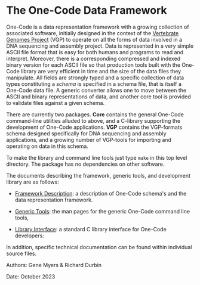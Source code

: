 # The One-Code Data Framework

One-Code is a data representation framework with a growing collection of associated software,
initially designed in the context of the
[Vertebrate Genomes Project](http://vertebrategenomesproject.org) (VGP) to operate on all the forms of 
data involved in a DNA sequencing and assembly project.   Data is represented in a very simple ASCII file format that is easy for both humans and
programs to read and interpret.  Moreover, there is a corresponding compressed and indexed binary
version for each ASCII file so that production tools built with the One-Code library are very efficient in time and the
size of the data files they manipulate.  All fields are strongly typed and a specific collection of data types constituting a *schema* is
specified in a schema file, that is itself a One-Code data file.  A generic converter allows one to move between the ASCII and
binary representations of data, and another core tool is provided to validate files against a 
given schema.

There are currently two packages.  **Core** contains the general One-Code command-line utilities
alluded to above, and a C-library supporting the development of One-Code applications.
**VGP** contains the VGP-formats schema designed specifically for DNA sequencing and assembly applications, and a growing number of VGP-tools for importing and operating on data in this schema.

To make the library and command line tools just type ```make``` in this top
level directory.  The package has no dependencies on other software.

The documents describing the framework, generic tools, and development library are as follows:

- [Framework Description](https://github.com/VGP/vgp-tools/blob/master/Core/Format-description.md): a description of One-Code schema's and the data representation framework.

- [Generic Tools](https://github.com/VGP/vgp-tools/blob/master/Core/Generic-tools.md): the man pages for the generic One-Code command line tools,

- [Library Interface](https://github.com/VGP/vgp-tools/blob/master/Core/Library-interface.md):
a standard C library interface for One-Code developers: 

In addition, specific technical documentation can be found within individual source files.

Authors:  Gene Myers & Richard Durbin

Date: October 2023
